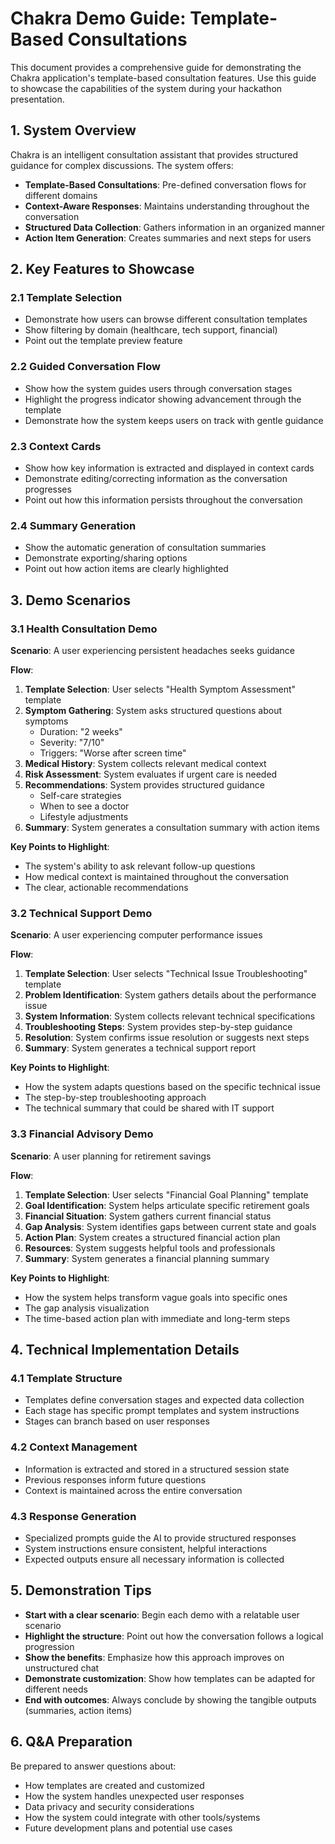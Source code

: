 # Chakra Demo Guide: Template-Based Consultations

This document provides a comprehensive guide for demonstrating the Chakra application's template-based consultation features. Use this guide to showcase the capabilities of the system during your hackathon presentation.

## 1. System Overview

Chakra is an intelligent consultation assistant that provides structured guidance for complex discussions. The system offers:

- **Template-Based Consultations**: Pre-defined conversation flows for different domains
- **Context-Aware Responses**: Maintains understanding throughout the conversation
- **Structured Data Collection**: Gathers information in an organized manner
- **Action Item Generation**: Creates summaries and next steps for users

## 2. Key Features to Showcase

### 2.1 Template Selection
- Demonstrate how users can browse different consultation templates
- Show filtering by domain (healthcare, tech support, financial)
- Point out the template preview feature

### 2.2 Guided Conversation Flow
- Show how the system guides users through conversation stages
- Highlight the progress indicator showing advancement through the template
- Demonstrate how the system keeps users on track with gentle guidance

### 2.3 Context Cards
- Show how key information is extracted and displayed in context cards
- Demonstrate editing/correcting information as the conversation progresses
- Point out how this information persists throughout the conversation

### 2.4 Summary Generation
- Show the automatic generation of consultation summaries
- Demonstrate exporting/sharing options
- Point out how action items are clearly highlighted

## 3. Demo Scenarios

### 3.1 Health Consultation Demo

**Scenario**: A user experiencing persistent headaches seeks guidance

**Flow**:
1. **Template Selection**: User selects "Health Symptom Assessment" template
2. **Symptom Gathering**: System asks structured questions about symptoms
   - Duration: "2 weeks"
   - Severity: "7/10"
   - Triggers: "Worse after screen time"
3. **Medical History**: System collects relevant medical context
4. **Risk Assessment**: System evaluates if urgent care is needed
5. **Recommendations**: System provides structured guidance
   - Self-care strategies
   - When to see a doctor
   - Lifestyle adjustments
6. **Summary**: System generates a consultation summary with action items

**Key Points to Highlight**:
- The system's ability to ask relevant follow-up questions
- How medical context is maintained throughout the conversation
- The clear, actionable recommendations

### 3.2 Technical Support Demo

**Scenario**: A user experiencing computer performance issues

**Flow**:
1. **Template Selection**: User selects "Technical Issue Troubleshooting" template
2. **Problem Identification**: System gathers details about the performance issue
3. **System Information**: System collects relevant technical specifications
4. **Troubleshooting Steps**: System provides step-by-step guidance
5. **Resolution**: System confirms issue resolution or suggests next steps
6. **Summary**: System generates a technical support report

**Key Points to Highlight**:
- How the system adapts questions based on the specific technical issue
- The step-by-step troubleshooting approach
- The technical summary that could be shared with IT support

### 3.3 Financial Advisory Demo

**Scenario**: A user planning for retirement savings

**Flow**:
1. **Template Selection**: User selects "Financial Goal Planning" template
2. **Goal Identification**: System helps articulate specific retirement goals
3. **Financial Situation**: System gathers current financial status
4. **Gap Analysis**: System identifies gaps between current state and goals
5. **Action Plan**: System creates a structured financial action plan
6. **Resources**: System suggests helpful tools and professionals
7. **Summary**: System generates a financial planning summary

**Key Points to Highlight**:
- How the system helps transform vague goals into specific ones
- The gap analysis visualization
- The time-based action plan with immediate and long-term steps

## 4. Technical Implementation Details

### 4.1 Template Structure
- Templates define conversation stages and expected data collection
- Each stage has specific prompt templates and system instructions
- Stages can branch based on user responses

### 4.2 Context Management
- Information is extracted and stored in a structured session state
- Previous responses inform future questions
- Context is maintained across the entire conversation

### 4.3 Response Generation
- Specialized prompts guide the AI to provide structured responses
- System instructions ensure consistent, helpful interactions
- Expected outputs ensure all necessary information is collected

## 5. Demonstration Tips

- **Start with a clear scenario**: Begin each demo with a relatable user scenario
- **Highlight the structure**: Point out how the conversation follows a logical progression
- **Show the benefits**: Emphasize how this approach improves on unstructured chat
- **Demonstrate customization**: Show how templates can be adapted for different needs
- **End with outcomes**: Always conclude by showing the tangible outputs (summaries, action items)

## 6. Q&A Preparation

Be prepared to answer questions about:

- How templates are created and customized
- How the system handles unexpected user responses
- Data privacy and security considerations
- How the system could integrate with other tools/systems
- Future development plans and potential use cases